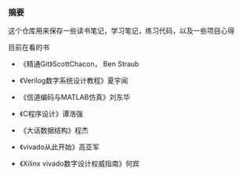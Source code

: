 ### 摘要 

这个仓库用来保存一些读书笔记，学习笔记，练习代码，以及一些项目心得

目前在看的书

- 《精通Git》ScottChacon， Ben Straub

- 《Verilog数字系统设计教程》夏宇闻

- 《信道编码与MATLAB仿真》刘东华

- 《C程序设计》谭浩强

- 《大话数据结构》程杰

- 《vivado从此开始》高亚军

- 《Xilinx vivado数字设计权威指南》何宾

